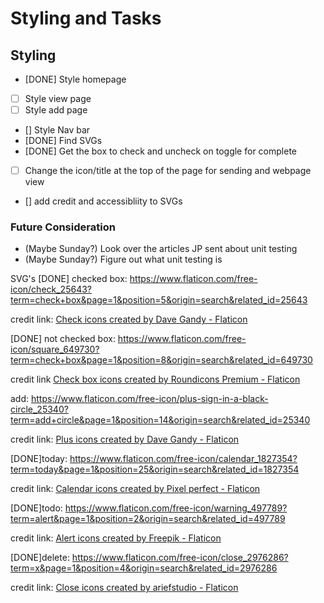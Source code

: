 # Styling and Tasks

## Styling

- [DONE] Style homepage
- [ ] Style view page
- [ ] Style add page
- [] Style Nav bar
- [DONE] Find SVGs
- [DONE] Get the box to check and uncheck on toggle for complete
- [ ] Change the icon/title at the top of the page for sending and webpage view
- [] add credit and accessibliity to SVGs

### Future Consideration

- (Maybe Sunday?) Look over the articles JP sent about unit testing
- (Maybe Sunday?) Figure out what unit testing is

SVG's
[DONE] checked box:
https://www.flaticon.com/free-icon/check_25643?term=check+box&page=1&position=5&origin=search&related_id=25643

credit link:
<a href="https://www.flaticon.com/free-icons/check" title="check icons">Check icons created by Dave Gandy - Flaticon</a>

[DONE] not checked box:
https://www.flaticon.com/free-icon/square_649730?term=check+box&page=1&position=8&origin=search&related_id=649730

credit link
<a href="https://www.flaticon.com/free-icons/check-box" title="check box icons">Check box icons created by Roundicons Premium - Flaticon</a>

add:
https://www.flaticon.com/free-icon/plus-sign-in-a-black-circle_25340?term=add+circle&page=1&position=14&origin=search&related_id=25340

credit link:
<a href="https://www.flaticon.com/free-icons/plus" title="plus icons">Plus icons created by Dave Gandy - Flaticon</a>

[DONE]today:
https://www.flaticon.com/free-icon/calendar_1827354?term=today&page=1&position=25&origin=search&related_id=1827354

credit link:
<a href="https://www.flaticon.com/free-icons/calendar" title="calendar icons">Calendar icons created by Pixel perfect - Flaticon</a>

[DONE]todo:
https://www.flaticon.com/free-icon/warning_497789?term=alert&page=1&position=2&origin=search&related_id=497789

credit link:
<a href="https://www.flaticon.com/free-icons/alert" title="alert icons">Alert icons created by Freepik - Flaticon</a>

[DONE]delete:
https://www.flaticon.com/free-icon/close_2976286?term=x&page=1&position=4&origin=search&related_id=2976286

credit link: <a href="https://www.flaticon.com/free-icons/close" title="close icons">Close icons created by ariefstudio - Flaticon</a>
